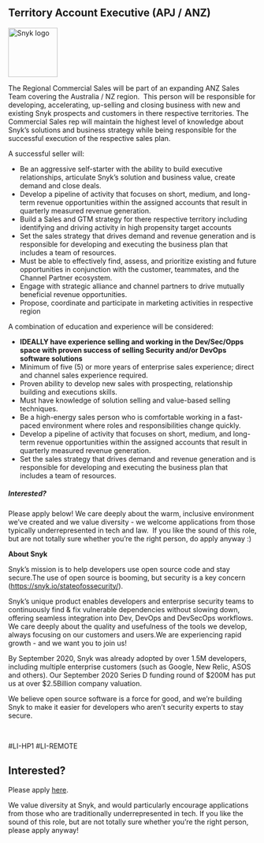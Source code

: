 Territory Account Executive (APJ / ANZ)
---

<img src="https://res.cloudinary.com/snyk/image/upload/v1537345894/press-kit/brand/logo-black.png" width="100" alt="Snyk logo" />

<p><span style="font-weight: 400;">The Regional Commercial Sales will be part of an expanding ANZ Sales Team covering the Australia / NZ region.&nbsp; This person will be responsible for developing, accelerating, up-selling and closing business with new and existing Snyk prospects and customers in there respective territories. The Commercial Sales rep will maintain the highest level of knowledge about Snyk’s solutions and business strategy while being responsible for the successful execution of the respective sales plan.&nbsp; </span></p>
<p><span style="font-weight: 400;">A successful seller will:</span></p>
<ul>
<li style="font-weight: 400;"><span style="font-weight: 400;">Be an aggressive self-starter with the ability to build executive relationships, articulate Snyk’s solution and business value, create demand and close deals.</span></li>
<li style="font-weight: 400;"><span style="font-weight: 400;">Develop a pipeline of activity that focuses on short, medium, and long-term revenue opportunities within the assigned accounts that result in quarterly measured revenue generation.</span></li>
<li style="font-weight: 400;"><span style="font-weight: 400;">Build a Sales and GTM strategy for there respective territory including identifying and driving activity in high propensity target accounts&nbsp;</span></li>
<li style="font-weight: 400;"><span style="font-weight: 400;">Set the sales strategy that drives demand and revenue generation and is responsible for developing and executing the business plan that includes a team of resources.</span></li>
<li style="font-weight: 400;"><span style="font-weight: 400;">Must be able to effectively find, assess, and prioritize existing and future opportunities in conjunction with the customer, teammates, and the Channel Partner ecosystem.</span></li>
<li style="font-weight: 400;"><span style="font-weight: 400;">Engage with strategic alliance and channel partners to drive mutually beneficial revenue opportunities.</span></li>
<li style="font-weight: 400;"><span style="font-weight: 400;">Propose, coordinate and participate in marketing activities in respective region</span></li>
</ul>
<p><span style="font-weight: 400;">A combination of education and experience will be considered:</span></p>
<ul>
<li style="font-weight: 400;"><strong>IDEALLY have experience selling and working in the Dev/Sec/Opps space with proven success of selling Security and/or DevOps software solutions</strong></li>
<li style="font-weight: 400;"><span style="font-weight: 400;">Minimum of five (5) or more years of enterprise sales experience; direct and channel sales experience required.</span></li>
<li style="font-weight: 400;"><span style="font-weight: 400;">Proven ability to develop new sales with prospecting, relationship building and executions skills.</span></li>
<li style="font-weight: 400;"><span style="font-weight: 400;">Must have knowledge of solution selling and value-based selling techniques.</span></li>
<li style="font-weight: 400;"><span style="font-weight: 400;">Be a high-energy sales person who is comfortable working in a fast-paced environment where roles and responsibilities change quickly.</span></li>
<li style="font-weight: 400;"><span style="font-weight: 400;">Develop a pipeline of activity that focuses on short, medium, and long-term revenue opportunities within the assigned accounts that result in quarterly measured revenue generation.</span></li>
<li style="font-weight: 400;"><span style="font-weight: 400;">Set the sales strategy that drives demand and revenue generation and is responsible for developing and executing the business plan that includes a team of resources.</span></li>
</ul>
<h5><strong style="font-size: 14px;">Interested?</strong></h5>
<p><span style="font-weight: 400;">Please apply below! We care deeply about the warm, inclusive environment we’ve created and we value diversity - we welcome applications from those typically underrepresented in tech and law.&nbsp; If you like the sound of this role, but are not totally sure whether you’re the right person, do apply anyway :)</span></p>
<p><strong>About Snyk</strong></p>
<p><span style="font-weight: 400;">Snyk’s mission is to help developers use open source code and stay secure.The use of open source is booming, but security is a key concern (</span><a href="https://snyk.io/stateofossecurity/"><span style="font-weight: 400;">https://snyk.io/stateofossecurity/</span></a><span style="font-weight: 400;">).</span></p>
<p><span style="font-weight: 400;">Snyk’s unique product enables developers and enterprise security teams to continuously find &amp; fix vulnerable dependencies without slowing down, offering seamless integration into Dev, DevOps and DevSecOps workflows. We care deeply about the quality and usefulness of the tools we develop, always focusing on our customers and users.We are experiencing rapid growth - and we want you to join us!</span></p>
<p><span style="font-weight: 400;">By September 2020, Snyk was already adopted by over 1.5M developers, including multiple enterprise customers (such as Google, New Relic, ASOS and others). Our September 2020 Series D funding round of $200M has put us at over $2.5Billion company valuation.</span></p>
<p><span style="font-weight: 400;">We believe open source software is a force for good, and we’re building Snyk to make it easier for developers who aren’t security experts to stay secure.</span></p>
<p>&nbsp;</p>
<p><span style="font-weight: 400;">#LI-HP1 #LI-REMOTE</span></p>

Interested?
---

Please apply [here](https://boards.greenhouse.io/snyk/jobs/5067935002#app).

We value diversity at Snyk, and would particularly encourage applications from those who are traditionally underrepresented in tech.
If you like the sound of this role, but are not totally sure whether you’re the right person, please apply anyway!
